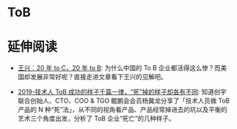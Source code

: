 # ToB

# 延伸阅读

- [王兴：20 年 to C，20 年 to B](https://m.toutiao.com/i6636901281476641288/): 为什么中国的 To B 企业都活得这么惨？而美国却发展非常好呢？直接走进文章看下王兴的见解吧。

- [2019-技术人 ToB 成功的样子千篇一律，“死”掉的样子却各有不同](https://mp.weixin.qq.com/s/A8qvBaNMMQrdDXuw_r7gyA): 知道创宇联合创始人、CTO、COO & TGO 鲲鹏会会员杨冀龙分享了「技术人员做 ToB 产品的 N 种“死”法」，从不同的视角看产品、产品经常掉进去的坑以及平衡的艺术三个角度出发，分析了 ToB 企业“死亡”的几种样子。

